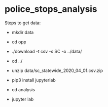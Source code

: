 # police_stops_analysis

Steps to get data:


* mkdir data
* cd opp
* ./download -t csv -s SC -o ../data/
* cd ../
* unzip data/sc_statewide_2020_04_01.csv.zip

* pip3 install jupyterlab
* cd analysis
* jupyter lab